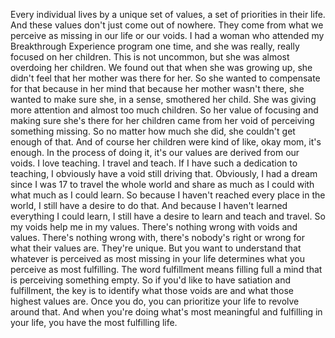  Every individual lives by a unique set of values, a set of priorities in their life. And these values don't just come out of nowhere. They come from what we perceive as missing in our life or our voids. I had a woman who attended my Breakthrough Experience program one time, and she was really, really focused on her children. This is not uncommon, but she was almost overdoing her children. We found out that when she was growing up, she didn't feel that her mother was there for her. So she wanted to compensate for that because in her mind that because her mother wasn't there, she wanted to make sure she, in a sense, smothered her child. She was giving more attention and almost too much children. So her value of focusing and making sure she's there for her children came from her void of perceiving something missing. So no matter how much she did, she couldn't get enough of that. And of course her children were kind of like, okay mom, it's enough. In the process of doing it, it's our values are derived from our voids. I love teaching. I travel and teach. If I have such a dedication to teaching, I obviously have a void still driving that. Obviously, I had a dream since I was 17 to travel the whole world and share as much as I could with what much as I could learn. So because I haven't reached every place in the world, I still have a desire to do that. And because I haven't learned everything I could learn, I still have a desire to learn and teach and travel. So my voids help me in my values. There's nothing wrong with voids and values. There's nothing wrong with, there's nobody's right or wrong for what their values are. They're unique. But you want to understand that whatever is perceived as most missing in your life determines what you perceive as most fulfilling. The word fulfillment means filling full a mind that is perceiving something empty. So if you'd like to have satiation and fulfillment, the key is to identify what those voids are and what those highest values are. Once you do, you can prioritize your life to revolve around that. And when you're doing what's most meaningful and fulfilling in your life, you have the most fulfilling life.